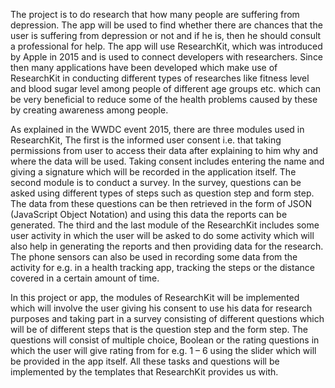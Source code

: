 The project is to do research that how many people are suffering from depression. The app will be used to find whether there are chances that the user is suffering from depression or not and if he is, then he should consult a professional for help. The app will use ResearchKit, which was introduced by Apple in 2015 and is used to connect developers with researchers. Since then many applications have been developed which make use of ResearchKit in conducting different types of researches like fitness level and blood sugar level among people of different age groups etc. which can be very beneficial to reduce some of the health problems caused by these by creating awareness among people.

As explained in the WWDC event 2015, there are three modules used in ResearchKit, The first is the informed user consent i.e. that taking permissions from user to access their data after explaining to him why and where the data will be used. Taking consent includes entering the name and giving a signature which will be recorded in the application itself. The second module is to conduct a survey. In the survey, questions can be asked using different types of steps such as question step and form step. The data from these questions can be then retrieved in the form of JSON (JavaScript Object Notation) and using this data the reports can be generated. The third and the last module of the ResearchKit includes some user activity in which the user will be asked to do some activity which will also help in generating the reports and then providing data for the research. The phone sensors can also be used in recording some data from the activity for e.g. in a health tracking app, tracking the steps or the distance covered in a certain amount of time. 

In this project or app, the modules of ResearchKit will be implemented which will involve the user giving his consent to use his data for research purposes and taking part in a survey consisting of different questions which will be of different steps that is the question step and the form step. The questions will consist of multiple choice, Boolean or the rating questions in which the user will give rating from for e.g. 1 – 6 using the slider which will be provided in the app itself. All these tasks and questions will be implemented by the templates that ResearchKit provides us with. 
